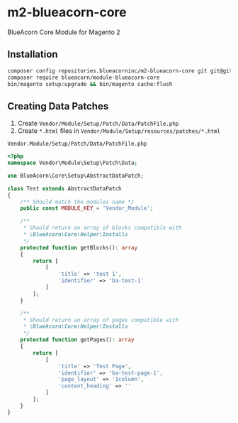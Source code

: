 # m2-blueacorn-core
BlueAcorn Core Module for Magento 2

## Installation

```bash
composer config repositories.blueacorninc/m2-blueacorn-core git git@github.com:blueacorninc/m2-blueacorn-core.git
composer require blueacorn/module-blueacorn-core
bin/magento setup:upgrade && bin/magento cache:flush
```

## Creating Data Patches

1. Create `Vendor/Module/Setup/Patch/Data/PatchFile.php`
2. Create `*.html` files in `Vendor/Module/Setup/resources/patches/*.html`

`Vendor.Module/Setup/Patch/Data/PatchFile.php`
```php
<?php
namespace Vendor\Module\Setup\Patch\Data;

use BlueAcorn\Core\Setup\AbstractDataPatch;

class Test extends AbstractDataPatch
{
    /** Should match the modules name */
    public const MODULE_KEY = 'Vendor_Module';

    /**
     * Should return an array of blocks compatible with
     * \BlueAcorn\Core\Helper\Installs
     */
    protected function getBlocks(): array
    {
        return [
            [
                'title' => 'test 1',
                'identifier' => 'ba-test-1'
            ]
        ];
    }

    /**
     * Should return an array of pages compatible with
     * \BlueAcorn\Core\Helper\Installs
     */
    protected function getPages(): array
    {
        return [
            [
                'title' => 'Test Page',
                'identifier' => 'ba-test-page-1',
                'page_layout' => '1column',
                'content_heading' => ''
            ]
        ];
    }
}
```